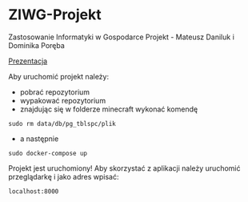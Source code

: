 # ZIWG-Projekt
Zastosowanie Informatyki w Gospodarce Projekt - Mateusz Daniluk i Dominika Poręba

[Prezentacja](https://politechnikawroclawska-my.sharepoint.com/:p:/g/personal/241356_student_pwr_edu_pl/EUDHYdtKtmxCtugj-ssl7sMBJLaISrP-hlTgdYWsLC8cqQ?e=fn2yq8)

Aby uruchomić projekt należy:
- pobrać repozytorium
- wypakować repozytorium
- znajdując się w folderze minecraft wykonać komendę
```
sudo rm data/db/pg_tblspc/plik
```
- a następnie 
```
sudo docker-compose up
```
Projekt jest uruchomiony! Aby skorzystać z aplikacji należy uruchomić przeglądarkę i jako adres wpisać:
```
localhost:8000
```
